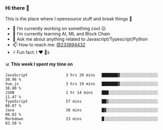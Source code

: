 ### Hi there 👋

<!--
**a233894432/a233894432** is a ✨ _special_ ✨ repository because its `README.md` (this file) appears on your GitHub profile.

Here are some ideas to get you started:

- 🔭 I’m currently working on ...
- 🌱 I’m currently learning ...
- 👯 I’m looking to collaborate on ...
- 🤔 I’m looking for help with ...
- 💬 Ask me about ...
- 📫 How to reach me: ...
- 😄 Pronouns: ...
- ⚡ Fun fact: ...
-->
 
 
This is the place where I opensource stuff and break things :rofl:

- 🔭 I’m currently working on something cool :wink:
- 🌱 I’m currently learning AI, ML and Block Chain
- 💬 Ask me about anything related to Javascript/Typescript/Python
- 📫 How to reach me: [@233894432](https://twitter.com/233894432)
- ⚡ Fun fact: I :heart: :dog:s

📊 **This week I spent my time on**
<!--START_SECTION:waka-->

```text
JavaScript                 3 hrs 20 mins   ███████▓░░░░░░░░░░░░░░░░░   30.96 %
Vue.js                     3 hrs 19 mins   ███████▓░░░░░░░░░░░░░░░░░   30.80 %
JSON                       1 hr 14 mins    ███░░░░░░░░░░░░░░░░░░░░░░   11.47 %
TypeScript                 57 mins         ██▒░░░░░░░░░░░░░░░░░░░░░░   08.87 %
Java                       38 mins         █▓░░░░░░░░░░░░░░░░░░░░░░░   06.02 %
Markdown                   23 mins         █░░░░░░░░░░░░░░░░░░░░░░░░   03.58 %
```

<!--END_SECTION:waka-->
